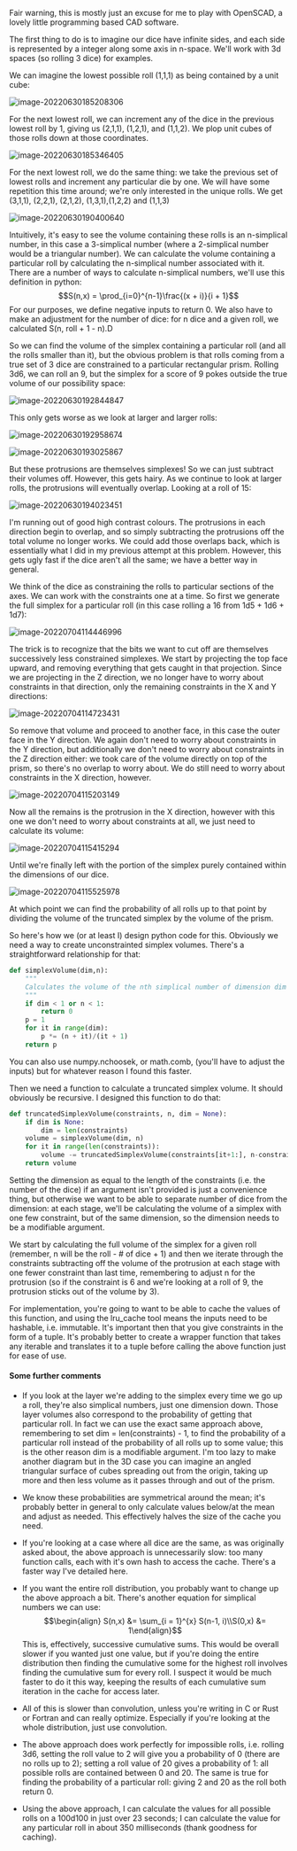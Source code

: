 Fair warning, this is mostly just an excuse for me to play with OpenSCAD, a lovely little programming based CAD software.

The first thing to do is to imagine our dice have infinite sides, and each side is represented by a integer along some axis in n-space. We'll work with 3d spaces (so rolling 3 dice) for examples. 

We can imagine the lowest possible roll (1,1,1) as being contained by a unit cube:

![image-20220630185208306](./images/image1.png)

For the next lowest roll, we can increment any of the dice in the previous lowest roll by 1, giving us (2,1,1), (1,2,1), and (1,1,2). We plop unit cubes of those rolls down at those coordinates. 

![image-20220630185346405](./images/image2.png)

For the next lowest roll, we do the same thing: we take the previous set of lowest rolls and increment any particular die by one. We will have some repetition this time around; we're only interested in the unique rolls. We get (3,1,1), (2,2,1), (2,1,2), (1,3,1),(1,2,2) and (1,1,3)

![image-20220630190400640](./images/image3.png)

Intuitively, it's easy to see the volume containing these rolls is an n-simplical number, in this case a 3-simplical number (where a 2-simplical number would be a triangular number). We can calculate the volume containing a particular roll by calculating the n-simplical number associated with it. There are a number of ways to calculate n-simplical numbers, we'll use this definition in python:
$$S(n,x) = \prod_{i=0}^{n-1}\frac{(x + i)}{i + 1}$$
For our purposes, we define negative inputs to return 0. We also have to make an adjustment for the number of dice: for n dice and a given roll, we calculated S(n, roll + 1 - n).D

So we can find the volume of the simplex containing a particular roll (and all the rolls smaller than it), but the obvious problem is that rolls coming from a true set of 3 dice are constrained to a particular rectangular prism. Rolling 3d6, we can roll an 9, but the simplex for a score of 9 pokes outside the true volume of our possibility space:

![image-20220630192844847](./images/image4.png)

This only gets worse as we look at larger and larger rolls:

![image-20220630192958674](./images/image5.png)

![image-20220630193025867](./images/image6.png)

But these protrusions are themselves simplexes! So we can just subtract their volumes off. However, this gets hairy. As we continue to look at larger rolls, the protrusions will eventually overlap. Looking at a roll of 15:

![image-20220630194023451](./images/image7.png)

I'm running out of good high contrast colours. The protrusions in each direction begin to overlap, and so simply subtracting the protrusions off the total volume no longer works. We could add those overlaps back, which is essentially what I did in my previous attempt at this problem. However, this gets ugly fast if the dice aren't all the same; we have a better way in general. 

We think of the dice as constraining the rolls to particular sections of the axes. We can work with the constraints one at a time. So first we generate the full simplex for a particular roll (in this case rolling a 16 from 1d5 + 1d6 + 1d7):

![image-20220704114446996](./images/image8.png)

The trick is to recognize that the bits we want to cut off are themselves successively less constrained simplexes. We start by projecting the top face upward, and removing everything that gets caught in that projection. Since we are projecting in the Z direction, we no longer have to worry about constraints in that direction, only the remaining constraints in the X and Y directions:

![image-20220704114723431](./images/image9.png)

So remove that volume and proceed to another face, in this case the outer face in the Y direction. We again don't need to worry about constraints in the Y direction, but additionally we don't need to worry about constraints in the Z direction either: we took care of the volume directly on top of the prism, so there's no overlap to worry about. We do still need to worry about constraints in the X direction, however. 

![image-20220704115203149](./images/image10.png)

Now all the remains is the protrusion in the X direction, however with this one we don't need to worry about constraints at all, we just need to calculate its volume:

![image-20220704115415294](./images/image11.png)

Until we're finally left with the portion of the simplex purely contained within the dimensions of our dice.

![image-20220704115525978](./images/image12.png)

At which point we can find the probability of all rolls up to that point by dividing the volume of the truncated simplex by the volume of the prism. 

So here's how we (or at least I) design python code for this. Obviously we need a way to create unconstrainted simplex volumes. There's a straightforward relationship for that:

``` python
def simplexVolume(dim,n):
    """
    Calculates the volume of the nth simplical number of dimension dim 
    """
    if dim < 1 or n < 1:
        return 0
    p = 1
    for it in range(dim):
        p *= (n + it)/(it + 1)
    return p
```

You can also use numpy.nchoosek, or math.comb, (you'll have to adjust the inputs) but for whatever reason I found this faster. 

Then we need a function to calculate a truncated simplex volume. It should obviously be recursive. I designed this function to do that:

```python
def truncatedSimplexVolume(constraints, n, dim = None):
    if dim is None:
        dim = len(constraints)
    volume = simplexVolume(dim, n)
    for it in range(len(constraints)):
        volume -= truncatedSimplexVolume(constraints[it+1:], n-constraints[it], dim)
    return volume
```

Setting the dimension as equal to the length of the constraints (i.e. the number of the dice) if an argument isn't provided is just a convenience thing, but otherwise we want to be able to separate number of dice from the dimension: at each stage, we'll be calculating the volume of a simplex with one few constraint, but of the same dimension, so the dimension needs to be a modifiable argument.

We start by calculating the full volume of the simplex for a given roll (remember, n will be the roll - # of dice + 1) and then we iterate through the constraints subtracting off the volume of the protrusion at each stage with one fewer constraint than last time, remembering to adjust n for the protrusion (so if the constraint is 6 and we're looking at a roll of 9, the protrusion sticks out of the volume by 3).

For implementation, you're going to want to be able to cache the values of this function, and using the lru_cache tool means the inputs need to be hashable, i.e. immutable. It's important then that you give constraints in the form of a tuple. It's probably better to create a wrapper function that takes any iterable and translates it to a tuple before calling the above function just for ease of use. 

#### Some further comments

* If you look at the layer we're adding to the simplex every time we go up a roll, they're also simplical numbers, just one dimension down. Those layer volumes also correspond to the probability of getting that particular roll. In fact we can use the exact same approach above, remembering to set dim = len(constraints) - 1, to find the probability of a particular roll instead of the probability of all rolls up to some value; this is the other reason dim is a modifiable argument. I'm too lazy to make another diagram but in the 3D case you can imagine an angled triangular surface of cubes spreading out from the origin, taking up more and then less volume as it passes through and out of the prism. 

* We know these probabilities are symmetrical around the mean; it's probably better in general to only calculate values below/at the mean and adjust as needed. This effectively halves the size of the cache you need. 

* If you're looking at a case where all dice are the same, as was originally asked about, the above approach is unnecessarily slow: too many function calls, each with it's own hash to access the cache. There's a faster way I've detailed here. 

* If you want the entire roll distribution, you probably want to change up the above approach a bit. There's another equation for simplical numbers we can use:
  $$\begin{align} S(n,x) &= \sum_{i = 1}^{x} S(n-1, i)\\S(0,x) &= 1\end{align}$$
  This is, effectively, successive cumulative sums. This would be overall slower if you wanted just one value, but if you're doing the entire distribution then finding the cumulative some for the highest roll involves finding the cumulative sum for every roll. I suspect it would be much faster to do it this way, keeping the results of each cumulative sum iteration in the cache for access later. 

* All of this is slower than convolution, unless you're writing in C or Rust or Fortran and can really optimize. Especially if you're looking at the whole distribution, just use convolution. 

* The above approach does work perfectly for impossible rolls, i.e. rolling 3d6, setting the roll value to 2 will give you a probability of 0 (there are no rolls up to 2); setting a roll value of 20 gives a probability of 1: all possible rolls are contained between 0 and 20. The same is true for finding the probability of a particular roll: giving 2 and 20 as the roll both return 0.  

* Using the above approach, I can calculate the values for all possible rolls on a 100d100 in just over 23 seconds; I can calculate the value for any particular roll in about 350 milliseconds (thank goodness for caching). 
